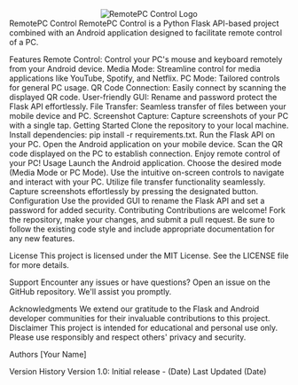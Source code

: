 


<div align="center">
  <img src="https://yourimageurl.com" alt="RemotePC Control Logo">
</div>
RemotePC Control
RemotePC Control is a Python Flask API-based project combined with an Android application designed to facilitate remote control of a PC.

Features
Remote Control: Control your PC's mouse and keyboard remotely from your Android device.
Media Mode: Streamline control for media applications like YouTube, Spotify, and Netflix.
PC Mode: Tailored controls for general PC usage.
QR Code Connection: Easily connect by scanning the displayed QR code.
User-friendly GUI: Rename and password protect the Flask API effortlessly.
File Transfer: Seamless transfer of files between your mobile device and PC.
Screenshot Capture: Capture screenshots of your PC with a single tap.
Getting Started
Clone the repository to your local machine.
Install dependencies: pip install -r requirements.txt.
Run the Flask API on your PC.
Open the Android application on your mobile device.
Scan the QR code displayed on the PC to establish connection.
Enjoy remote control of your PC!
Usage
Launch the Android application.
Choose the desired mode (Media Mode or PC Mode).
Use the intuitive on-screen controls to navigate and interact with your PC.
Utilize file transfer functionality seamlessly.
Capture screenshots effortlessly by pressing the designated button.
Configuration
Use the provided GUI to rename the Flask API and set a password for added security.
Contributing
Contributions are welcome! Fork the repository, make your changes, and submit a pull request. Be sure to follow the existing code style and include appropriate documentation for any new features.

License
This project is licensed under the MIT License. See the LICENSE file for more details.

Support
Encounter any issues or have questions? Open an issue on the GitHub repository. We'll assist you promptly.

Acknowledgments
We extend our gratitude to the Flask and Android developer communities for their invaluable contributions to this project.
Disclaimer
This project is intended for educational and personal use only. Please use responsibly and respect others' privacy and security.

Authors
[Your Name]

Version History
Version 1.0: Initial release - (Date)
Last Updated
(Date)

